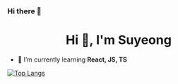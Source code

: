 ### Hi there 👋

<h1 align="center">Hi 👋, I'm Suyeong</h1>


- 🌱 I’m currently learning **React, JS, TS**


[![Top Langs](https://github-readme-stats.vercel.app/api/top-langs/?username=penguin311&layout=compact)](https://github.com/anuraghazra/github-readme-stats)
